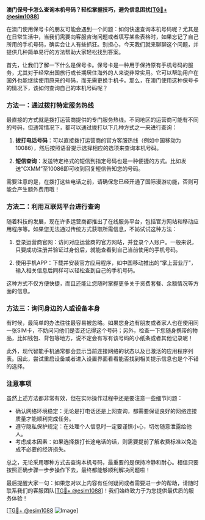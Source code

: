 **澳门保号卡怎么查询本机号码？轻松掌握技巧，避免信息困扰[[TG💪+ @esim1088](https://t.me/s/esim1088)]**

在澳门使用保号卡的朋友可能会遇到一个问题：如何快速查询本机号码呢？尤其是在日常生活中，当我们需要向客服咨询问题或者填写某些表格时，如果忘记了自己所用的手机号码，确实会让人有些抓狂。别担心，今天我们就来聊聊这个问题，并提供几种简单易行的方法帮助大家轻松找到答案。

首先，让我们了解一下什么是保号卡。保号卡是一种用于保持原有手机号码的服务，尤其对于经常出国旅行或长期居住海外的人来说非常实用。它可以帮助用户在国外也能继续使用原来的号码，而无需更换手机卡。那么，在澳门使用这种保号卡的情况下，该如何查询自己的本机号码呢？

### 方法一：通过拨打特定服务热线

最直接的方式就是拨打运营商提供的专门服务热线。不同地区的运营商可能有不同的号码，但通常情况下，都可以通过拨打以下几种方式之一来进行查询：

1. **拨打电话号码**：可以直接拨打运营商的官方客服热线（例如中国移动为10086），然后按照语音提示选择相应的选项来查询本机号码。
   
2. **短信查询**：发送特定格式的短信到指定号码也是一种便捷的方式。比如发送“CXMM”至10086即可收到回复短信告知您的号码。

需要注意的是，在拨打这些电话之前，请确保您已经开通了国际漫游功能，否则可能会产生额外费用哦！

### 方法二：利用互联网平台进行查询

随着科技的发展，现在许多运营商都推出了在线服务平台，包括官方网站和移动应用程序等。如果您无法通过传统方式获取所需信息，不妨试试这种方法：

1. 登录运营商官网：访问对应运营商的官方网站，并登录个人账户。一般来说，只要成功注册并验证过身份后，就能查看到自己当前使用的手机号码。

2. 使用手机APP：下载并安装官方应用程序，如中国移动推出的“掌上营业厅”，输入相关信息后同样可以轻松查到自己的手机号码。

这种方式不仅方便快捷，而且还能让您随时掌握更多关于资费套餐、余额情况等方面的信息。

### 方法三：询问身边的人或设备本身

有时候，最简单的办法往往最容易被忽略。如果您身边有朋友或者家人也在使用同一张SIM卡，不妨问问他们是否还记得这个号码；另外，检查一下您随身携带的物品，比如钱包、背包等地方，说不定会有写有该号码的小纸条或者其他记录呢！

此外，现代智能手机通常都会显示当前连接网络的状态以及已激活的应用程序列表。因此，尝试重启设备或者进入设置界面看看能否找到相关提示信息也是个不错的选择。

### 注意事项

虽然上述方法都非常有效，但在实际操作过程中还是要注意一些细节问题：

- 确认网络环境稳定：无论是打电话还是上网查询，都需要保证良好的网络连接质量才能顺利完成任务。
- 遵守隐私保护规定：在处理个人信息时一定要谨慎小心，切勿随意泄露给他人。
- 考虑成本因素：如果选择拨打长途电话的话，则需要提前了解收费标准以免造成不必要的经济损失。

总之，无论采用哪种方式去查询本机号码，最重要的是保持冷静和耐心。相信只要按照正确步骤一步步操作下去，最终都能够顺利解决问题啦！

最后提醒大家一句：如果您对以上内容有任何疑问或者需要进一步的帮助，请随时联系我们的客服团队[[TG💪+ @esim1088](https://t.me/s/esim1088)]！我们始终致力于为您提供最优质的服务体验！

[[TG💪+ @esim1088](https://t.me/s/esim1088) ![Image](https://i.postimg.cc/4NQfJmqS/Snipaste-2025-05-13-00-14-12.png)]